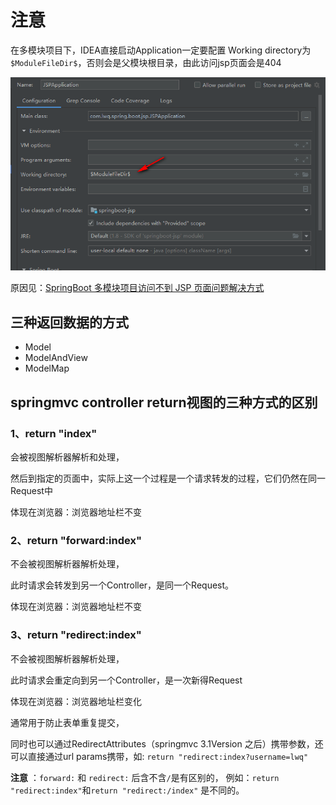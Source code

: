 # 注意
在多模块项目下，IDEA直接启动Application一定要配置 Working directory为 `$ModuleFileDir$`，否则会是父模块根目录，由此访问jsp页面会是404

![](.README_images/4c08d011.png)

原因见：[SpringBoot 多模块项目访问不到 JSP 页面问题解决方式](https://blog.csdn.net/ZBylant/article/details/91042569)

## 三种返回数据的方式
- Model
- ModelAndView
- ModelMap

## springmvc controller return视图的三种方式的区别

### 1、return "index"
会被视图解析器解析和处理，

然后到指定的页面中，实际上这一个过程是一个请求转发的过程，它们仍然在同一Request中

体现在浏览器：浏览器地址栏不变

### 2、return "forward:index"
不会被视图解析器解析处理，

此时请求会转发到另一个Controller，是同一个Request。

体现在浏览器：浏览器地址栏不变

### 3、return "redirect:index"
不会被视图解析器解析处理，

此时请求会重定向到另一个Controller，是一次新得Request

体现在浏览器：浏览器地址栏变化

通常用于防止表单重复提交，

同时也可以通过RedirectAttributes（springmvc 3.1Version 之后）携带参数，还可以直接通过url params携带，如: `return "redirect:index?username=lwq"`

**注意** ：`forward:` 和 `redirect:` 后含不含`/`是有区别的，
例如：`return "redirect:index"`和`return "redirect:/index"` 是不同的。